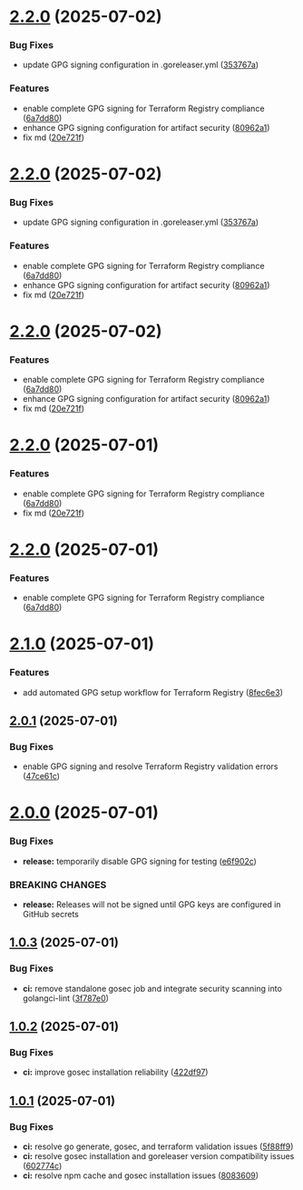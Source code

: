 # [2.2.0](https://github.com/M4XGO/terraform-provider-lws/compare/v2.1.0...v2.2.0) (2025-07-02)


### Bug Fixes

* update GPG signing configuration in .goreleaser.yml ([353767a](https://github.com/M4XGO/terraform-provider-lws/commit/353767a4e3575aba94b41f5b589adcb69d4cec64))


### Features

* enable complete GPG signing for Terraform Registry compliance ([6a7dd80](https://github.com/M4XGO/terraform-provider-lws/commit/6a7dd800763ee58cb6b6582737bd7212df25135e))
* enhance GPG signing configuration for artifact security ([80962a1](https://github.com/M4XGO/terraform-provider-lws/commit/80962a1f24fb46bcb304cec12a5a73ffcae31dfc))
* fix md ([20e721f](https://github.com/M4XGO/terraform-provider-lws/commit/20e721f1901612dbefbbcf23df58c4b34d7dcc92))

# [2.2.0](https://github.com/M4XGO/terraform-provider-lws/compare/v2.1.0...v2.2.0) (2025-07-02)


### Bug Fixes

* update GPG signing configuration in .goreleaser.yml ([353767a](https://github.com/M4XGO/terraform-provider-lws/commit/353767a4e3575aba94b41f5b589adcb69d4cec64))


### Features

* enable complete GPG signing for Terraform Registry compliance ([6a7dd80](https://github.com/M4XGO/terraform-provider-lws/commit/6a7dd800763ee58cb6b6582737bd7212df25135e))
* enhance GPG signing configuration for artifact security ([80962a1](https://github.com/M4XGO/terraform-provider-lws/commit/80962a1f24fb46bcb304cec12a5a73ffcae31dfc))
* fix md ([20e721f](https://github.com/M4XGO/terraform-provider-lws/commit/20e721f1901612dbefbbcf23df58c4b34d7dcc92))

# [2.2.0](https://github.com/M4XGO/terraform-provider-lws/compare/v2.1.0...v2.2.0) (2025-07-02)


### Features

* enable complete GPG signing for Terraform Registry compliance ([6a7dd80](https://github.com/M4XGO/terraform-provider-lws/commit/6a7dd800763ee58cb6b6582737bd7212df25135e))
* enhance GPG signing configuration for artifact security ([80962a1](https://github.com/M4XGO/terraform-provider-lws/commit/80962a1f24fb46bcb304cec12a5a73ffcae31dfc))
* fix md ([20e721f](https://github.com/M4XGO/terraform-provider-lws/commit/20e721f1901612dbefbbcf23df58c4b34d7dcc92))

# [2.2.0](https://github.com/M4XGO/terraform-provider-lws/compare/v2.1.0...v2.2.0) (2025-07-01)


### Features

* enable complete GPG signing for Terraform Registry compliance ([6a7dd80](https://github.com/M4XGO/terraform-provider-lws/commit/6a7dd800763ee58cb6b6582737bd7212df25135e))
* fix md ([20e721f](https://github.com/M4XGO/terraform-provider-lws/commit/20e721f1901612dbefbbcf23df58c4b34d7dcc92))

# [2.2.0](https://github.com/M4XGO/terraform-provider-lws/compare/v2.1.0...v2.2.0) (2025-07-01)


### Features

* enable complete GPG signing for Terraform Registry compliance ([6a7dd80](https://github.com/M4XGO/terraform-provider-lws/commit/6a7dd800763ee58cb6b6582737bd7212df25135e))

# [2.1.0](https://github.com/M4XGO/terraform-provider-lws/compare/v2.0.1...v2.1.0) (2025-07-01)


### Features

* add automated GPG setup workflow for Terraform Registry ([8fec6e3](https://github.com/M4XGO/terraform-provider-lws/commit/8fec6e3ef7c12b7254009b2b173ff7863f92d1f1))

## [2.0.1](https://github.com/M4XGO/terraform-provider-lws/compare/v2.0.0...v2.0.1) (2025-07-01)


### Bug Fixes

* enable GPG signing and resolve Terraform Registry validation errors ([47ce61c](https://github.com/M4XGO/terraform-provider-lws/commit/47ce61c1ff31d5abd0999d74821d9c4e62471bdd))

# [2.0.0](https://github.com/M4XGO/terraform-provider-lws/compare/v1.0.3...v2.0.0) (2025-07-01)


### Bug Fixes

* **release:** temporarily disable GPG signing for testing ([e6f902c](https://github.com/M4XGO/terraform-provider-lws/commit/e6f902c4568df6d1656e393108b006b36a1ba9ac))


### BREAKING CHANGES

* **release:** Releases will not be signed until GPG keys are configured in GitHub secrets

## [1.0.3](https://github.com/M4XGO/terraform-provider-lws/compare/v1.0.2...v1.0.3) (2025-07-01)


### Bug Fixes

* **ci:** remove standalone gosec job and integrate security scanning into golangci-lint ([3f787e0](https://github.com/M4XGO/terraform-provider-lws/commit/3f787e0807c1812a584379cd03c90a7ac3d26277))

## [1.0.2](https://github.com/M4XGO/terraform-provider-lws/compare/v1.0.1...v1.0.2) (2025-07-01)


### Bug Fixes

* **ci:** improve gosec installation reliability ([422df97](https://github.com/M4XGO/terraform-provider-lws/commit/422df97d953508781195a429d6840ed41f7c3f75))

## [1.0.1](https://github.com/M4XGO/terraform-provider-lws/compare/v1.0.0...v1.0.1) (2025-07-01)


### Bug Fixes

* **ci:** resolve go generate, gosec, and terraform validation issues ([5f88ff9](https://github.com/M4XGO/terraform-provider-lws/commit/5f88ff95433d6cc46c8a81cf74cfb6b1dc1946f6))
* **ci:** resolve gosec installation and goreleaser version compatibility issues ([602774c](https://github.com/M4XGO/terraform-provider-lws/commit/602774c00362f07a96a5da3e733cc98ebf65f3f0))
* **ci:** resolve npm cache and gosec installation issues ([8083609](https://github.com/M4XGO/terraform-provider-lws/commit/80836099ca6392569b7741567b9b72b60905c21f))
